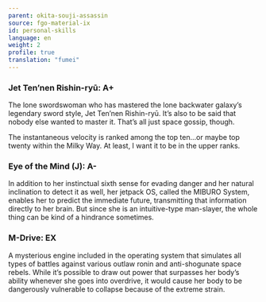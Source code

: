 ```yaml
---
parent: okita-souji-assassin
source: fgo-material-ix
id: personal-skills
language: en
weight: 2
profile: true
translation: "fumei"
---
```


### Jet Ten’nen Rishin-ryū: A+

The lone swordswoman who has mastered the lone backwater galaxy’s legendary sword style, Jet Ten’nen Rishin-ryū. It’s also to be said that nobody else wanted to master it. That’s all just space gossip, though.

The instantaneous velocity is ranked among the top ten...or maybe top twenty within the Milky Way. At least, I want it to be in the upper ranks.

### Eye of the Mind (J): A-

In addition to her instinctual sixth sense for evading danger and her natural inclination to detect it as well, her jetpack OS, called the MIBURO System, enables her to predict the immediate future, transmitting that information directly to her brain. But since she is an intuitive-type man-slayer, the whole thing can be kind of a hindrance sometimes.

### M-Drive: EX

A mysterious engine included in the operating system that simulates all types of battles against various outlaw ronin and anti-shogunate space rebels. While it’s possible to draw out power that surpasses her body’s ability whenever she goes into overdrive, it would cause her body to be dangerously vulnerable to collapse because of the extreme strain.
